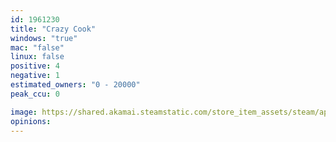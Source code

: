 ```yaml
---
id: 1961230
title: "Crazy Cook"
windows: "true"
mac: "false"
linux: false
positive: 4
negative: 1
estimated_owners: "0 - 20000"
peak_ccu: 0

image: https://shared.akamai.steamstatic.com/store_item_assets/steam/apps/1961230/header.jpg?t=1722019950
opinions:
---
```

